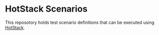 # HotStack Scenarios

This reposotory holds test scenario definitions that can be executed using
[HotStack](https://github.com/openstack-k8s-operators/hotstack).
